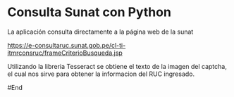 # Consulta Sunat con Python
La aplicación consulta directamente a la página web de la sunat

https://e-consultaruc.sunat.gob.pe/cl-ti-itmrconsruc/frameCriterioBusqueda.jsp

Utilizando la libreria Tesseract se obtiene el texto de la imagen del captcha, el cual nos sirve para obtener la 
informacion del RUC ingresado.


#End

